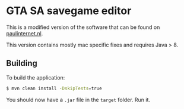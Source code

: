# GTA SA savegame editor

This is a modified version of the software that can be found on [paulinternet.nl](http://paulinternet.nl/?page=sa).

This version contains mostly mac specific fixes and requires Java > 8.

## Building

To build the application:

```bash
$ mvn clean install -DskipTests=true
```

You should now have a `.jar` file in the `target` folder. Run it.